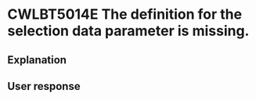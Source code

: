 # CWLBT5014E The definition for the selection data parameter is missing.

## Explanation

## User response